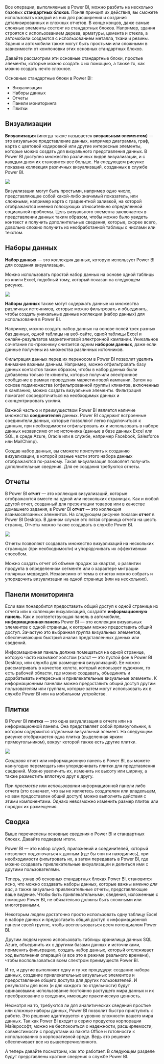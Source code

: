 Все операции, выполняемые в Power BI, можно разбить на несколько базовых **стандартных блоков**. Поняв принцип их действия, вы сможете использовать каждый из них для расширения и создания детализированных и сложных отчетов. В конце концов, даже самые сложные элементы состоят из стандартных блоков. Например, здания строятся с использованием дерева, арматуры, цемента и стекла, а автомобили создаются с использованием металла, ткани и резины. Здания и автомобили также могут быть простыми или сложными в зависимости от компоновки этих основных стандартных блоков.

Давайте рассмотрим эти основные стандартные блоки, простые элементы, которые можно создать с их помощью, а также то, как можно создать нечто сложное.

Основные стандартные блоки в Power BI:

* Визуализации
* Наборы данных
* Отчеты
* Панели мониторинга
* Плитки

## <a name="visualizations"></a>Визуализации
**Визуализация** (иногда также называется **визуальным элементом**) — это визуальное представление данных, например диаграмма, граф, карта с цветовой кодировкой или другие интересные элементы, которые можно создать для визуального представления данных. В Power BI доступно множество различных видов визуализации, и с каждым днем их становится все больше. На следующем рисунке показана коллекция различных визуализаций, созданных в службе Power BI.

![](media/0-0b-building-blocks-power-bi/c0a0b_1.png)

Визуализации могут быть простыми, например одно число, представляющее собой какой-либо значимый показатель, или сложными, например карта с градиентной заливкой, на которой отображаются мнения голосующих относительно определенной социальной проблемы. Цель визуального элемента заключается в представлении данных таким образом, чтобы можно было увидеть контекст и получить дополнительные сведения, которые, скорее всего, довольно сложно получить из необработанной таблицы с числами или текстом.

## <a name="datasets"></a>Наборы данных
**Набор данных** — это коллекция данных, которую использует Power BI для создания визуализации.

Можно использовать простой набор данных на основе одной таблицы из книги Excel, подобный тому, который показан на следующем рисунке.

![](media/0-0b-building-blocks-power-bi/c0a0b_2.png)

**Наборы данных** также могут содержать данные из множества различных источников, которые можно фильтровать и объединять, чтобы создать уникальные данные коллекции (набор данных) для использования в Power BI.

Например, можно создать набор данных на основе полей трех разных баз данных, одной таблицы на веб-сайте, одной таблицы Excel и онлайн-результатов маркетинговой электронной кампании. Уникальное сочетание по-прежнему считается одним **набором данных**, даже если данные получены из множества различных источников.

Фильтрация данных перед их переносом в Power BI позволит уделить внимание важным данным. Например, можно отфильтровать базу данных контактов таким образом, чтобы в набор данных были добавлены только те клиенты, которые получили электронное сообщение в рамках проведения маркетинговой кампании. Затем на основе подмножества (отфильтрованной группы) клиентов, включенных в кампанию, можно создать визуальные элементы. Фильтрация помогает сосредоточиться на необходимых данных и сконцентрировать усилия.

Важной частью и преимуществом Power BI является наличие множества **соединителей** данных. Power BI содержит встроенные соединители данных, которые позволяют легко подключиться к данным, при необходимости отфильтровать их и использовать в наборе данных независимо от их источника (данные в базе данных Excel или SQL, в среде Azure, Oracle или в службе, например Facebook, Salesforce или MailChimp).

Создав набор данных, вы сможете приступить к созданию визуализации, в которой разные части этого набора данных отображаются по-разному. Такая визуализация позволяет получить дополнительные сведения. Для ее создания требуются отчеты.

## <a name="reports"></a>Отчеты
В Power BI **отчет** — это коллекция визуализаций, которые отображаются вместе на одной или нескольких страницах. Как и любой другой отчет, созданный для презентации товаров или в качестве домашнего задания, в Power BI **отчет** — это коллекция взаимосвязанных элементов. На следующем рисунке показан **отчет** в Power BI Desktop. В данном случае это пятая страница отчета на шесть страниц. Отчеты можно также создавать в службе Power BI.

![](media/0-0b-building-blocks-power-bi/c0a0b_3.png)

Отчеты позволяют создавать множество визуализаций на нескольких страницах (при необходимости) и упорядочивать их эффективным способом.

Можно создать отчет об объеме продаж за квартал, о развитии продукта в определенном сегменте или о характере миграции полярных медведей. Независимо от темы в отчетах можно собрать и упорядочить визуализации на одной странице (или на нескольких).

## <a name="dashboards"></a>Панели мониторинга
Если вам понадобится предоставить общий доступ к одной странице из отчета или к коллекции визуализаций, создайте **информационную панель**. Как и соответствующая панель в автомобиле, **информационная панель** Power BI — это коллекция визуальных элементов с одной страницы, к которым можно предоставить общий доступ. Зачастую это выбранная группа визуальных элементов, обеспечивающих быстрый анализ представленных данных или сведений.

Информационная панель должна помещаться на одной странице, которую часто называют холстом (холст — это пустой фон в Power BI Desktop, или служба для размещения визуализаций). Ее можно рассматривать в качестве холста, который использует художник, то есть рабочей области, где можно создавать, объединять и дорабатывать интересные и привлекательные визуальные элементы.
К информационным панелям можно предоставить общий доступ другим пользователям или группам, которые затем могут использовать их в службе Power BI или на мобильном устройстве.

## <a name="tiles"></a>Плитки
В Power BI **плитка** — это одна визуализация в отчете или на информационной панели. Она представляет собой прямоугольник, в котором содержится отдельный визуальный элемент. На следующем рисунке отображается одна плитка (выделенная ярким прямоугольником), вокруг которой также есть другие плитки.

![](media/0-0b-building-blocks-power-bi/c0a0b_4.png)

*Создавая* отчет или информационную панель в Power BI, вы можете как-угодно перемещать или упорядочивать плитки для представления сведений. Можно увеличить их, изменить их высоту или ширину, а также разместить вплотную друг к другу.

При *просмотре* или *использовании* информационной панели либо отчета (это означает, что вы не являетесь создателем или владельцем, но вам предоставлен общий доступ) можно выполнять действия с этими компонентами. Однако невозможно изменить размер плиток или порядок их размещения.

## <a name="all-together-now"></a>Сводка
Выше перечислены основные сведения о Power BI и стандартных блоках. Давайте подведем итоги.

Power BI — это набор служб, приложений и соединителей, который позволяет подключаться к данным (где бы они ни находились), при необходимости фильтровать их, а затем передавать в Power BI, где можно создавать привлекательные визуализации и делиться ими с другими пользователями.  

Теперь, узнав об основных стандартных блоках Power BI, становится ясно, что можно создавать наборы данных, которые важны *именно для вас*, а также визуально привлекательные отчеты, представляющие ваше видение. Чтобы быть привлекательными, сведения, изложенные с помощью Power BI, не обязательно должны быть сложными или многогранными.

Некоторым людям достаточно просто использовать одну таблицу Excel в наборе данных и предоставить общий доступ к информационной панели своей группе, чтобы воспользоваться всем потенциалом Power BI.

Другим людям нужно использовать таблицы хранилища данных SQL Azure, объединить их с другими базами данных и источниками, применить фильтрацию, создать набор данных, который отслеживает ход выполнения операций (и все это в режиме реального времени), чтобы воспользоваться всем спектром преимуществ Power BI.

И те, и другие выполняют одну и ту же процедуру: создание набора данных, создание привлекательных визуальных элементов и предоставление общего доступа для других пользователей. И результаты для всех (и для каждого по отдельности) будут одинаковыми: использование постоянно растущего мира данных и их преобразование в сведения, имеющие практическую ценность.

Несмотря на то, требуются ли для аналитических сведений простые или сложные наборы данных, Power BI позволит быстро приступить к работе. Это решение адаптируется к уровню сложности вашего мира данных. Так как Power BI входит в серию продуктов корпорации Майкрософт, можно не беспокоиться о надежности, расширяемости, совместимости с продуктами из пакета Office и готовности к использованию в корпоративной среде. Ведь это решение обеспечивает все из вышеперечисленного.

А теперь давайте посмотрим, как это работает. В следующем разделе будут представлены краткие сведения о службе Power BI.

